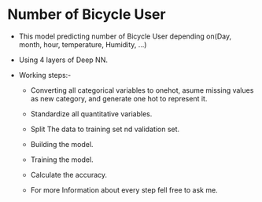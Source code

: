 # Number of Bicycle User
- This model predicting number of Bicycle User
depending on(Day, month, hour, temperature, Humidity, ...)
- Using 4 layers of Deep NN.

- Working steps:-
	- Converting all categorical variables to onehot, asume missing values as new category, and generate one hot to represent it.
	- Standardize all quantitative variables.
	- Split The data to training set nd validation set.
	- Building the model.
	- Training the model.
	- Calculate the accuracy.

	- For more Information about every step fell free to ask me.
